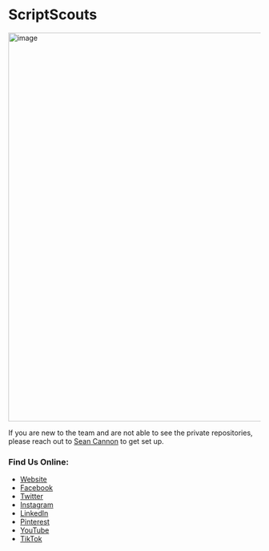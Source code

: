 # ScriptScouts

<img width="778" alt="image" src="https://github.com/scriptscouts/.github/assets/991478/54271be9-e909-4477-a799-f50d1074c61b">


If you are new to the team and are not able to see the private repositories, please reach out to [Sean Cannon](mailto:sean@scriptscouts.com) to get set up.

### Find Us Online: 
 - [Website](https://www.scriptscouts.com)
 - [Facebook](https://www.facebook.com/scriptscouts)
 - [Twitter](https://twitter.com/scriptscouts)
 - [Instagram](https://www.instagram.com/scriptscouts)
 - [LinkedIn](https://www.linkedin.com/company/scriptscouts)
 - [Pinterest](https://www.pinterest.com/scriptscouts)
 - [YouTube](https://www.youtube.com/@ScriptScouts)
 - [TikTok](https://www.tiktok.com/@scriptscouts)
